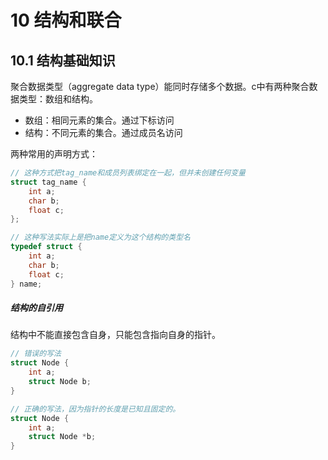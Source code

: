 # 10 结构和联合

## 10.1 结构基础知识

聚合数据类型（aggregate data type）能同时存储多个数据。c中有两种聚合数据类型：数组和结构。

- 数组：相同元素的集合。通过下标访问
- 结构：不同元素的集合。通过成员名访问

两种常用的声明方式：

```c
// 这种方式把tag_name和成员列表绑定在一起，但并未创建任何变量
struct tag_name {
    int a;
    char b;
    float c;
};
```

```c
// 这种写法实际上是把name定义为这个结构的类型名
typedef struct {
    int a;
    char b;
    float c;
} name;
```

##### 结构的自引用

结构中不能直接包含自身，只能包含指向自身的指针。

```c
// 错误的写法
struct Node {
    int a;
    struct Node b;
}
```

```c
// 正确的写法，因为指针的长度是已知且固定的。
struct Node {
    int a;
    struct Node *b;
}
```